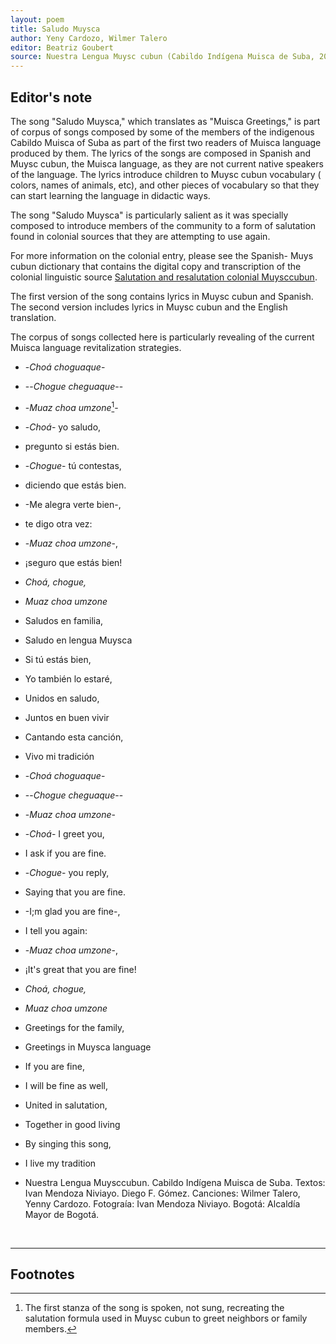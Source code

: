 ```yaml
---
layout: poem
title: Saludo Muysca
author: Yeny Cardozo, Wilmer Talero
editor: Beatriz Goubert
source: Nuestra Lengua Muysc cubun (Cabildo Indígena Muisca de Suba, 2015).
---
```


## Editor's note

The song "Saludo Muysca," which translates as "Muisca Greetings," is part of corpus of songs composed by some of the members of the indigenous Cabildo Muisca of Suba as part of the first two readers of Muisca language produced by them. The lyrics of the songs are composed in Spanish and Muysc cubun, the Muisca language, as they are not current native speakers of the language. The lyrics introduce children to Muysc cubun vocabulary ( colors, names of animals, etc), and other pieces of vocabulary so that they can start learning the language in didactic ways.  

The song "Saludo Muysca" is particularly salient as it was specially composed to introduce members of the community to a form of salutation found in colonial sources that they are attempting to use again.

For more information on the colonial entry, please see the Spanish- Muys cubun dictionary that contains the digital copy and transcription of the colonial linguistic source [Salutation and resalutation colonial Muysccubun](http://coleccionmutis.cubun.org/Manuscrito_2922_BPRM/Vocabulario/fol_22r).

The first version of the song contains lyrics in Muysc cubun and Spanish. The second version includes lyrics in Muysc cubun and the English translation.





The corpus of songs collected here is particularly revealing of the current Muisca language revitalization strategies.


- -*Choá choguaque*-
- --*Chogue cheguaque*--
- -*Muaz choa umzone*[^fn1]-

- -*Choá*- yo saludo,
- pregunto si estás bien.
- -*Chogue*- tú contestas,
- diciendo que estás bien.

- -Me alegra verte bien-,
- te digo otra vez:
- -*Muaz choa umzone*-,
- ¡seguro que estás bien!

- *Choá, chogue,*
- *Muaz choa umzone*
- Saludos en familia,
- Saludo en lengua Muysca

- Si tú estás bien,
- Yo también lo estaré,
- Unidos en saludo,
- Juntos en buen vivir
- Cantando esta canción,
- Vivo mi tradición


- -*Choá choguaque*-
- --*Chogue cheguaque*--
- -*Muaz choa umzone*-

- -*Choá*- I greet you,
- I ask if you are fine.
- -*Chogue*- you reply,
- Saying that you are fine.

- -I;m glad you are fine-,
- I tell you again:
- -*Muaz choa umzone*-,
- ¡It's great that you are fine!

- *Choá, chogue,*
- *Muaz choa umzone*
- Greetings for the family,
- Greetings in Muysca language

- If you are fine,
- I will be fine as well,
- United in salutation,
- Together in good living
- By singing this song,
- I live my tradition

- Nuestra Lengua Muysccubun. Cabildo Indígena Muisca de Suba. Textos: Ivan Mendoza Niviayo. Diego F. Gómez. Canciones: Wilmer Talero, Yenny Cardozo. Fotograía: Ivan Mendoza Niviayo. Bogotá: Alcaldía Mayor de Bogotá.
<br>

---

## Footnotes

[^fn1]: The first stanza of the song is spoken, not sung, recreating the salutation formula used in Muysc cubun to greet neighbors or family members.
